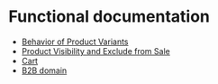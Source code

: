 # Functional documentation

-   [Behavior of Product Variants](./behavior-of-product-variants.md)
-   [Product Visibility and Exclude from Sale](./product-visibility-and-exclude-from-sale.md)
-   [Cart](./cart.md)
-   [B2B domain](./b2b.md)
